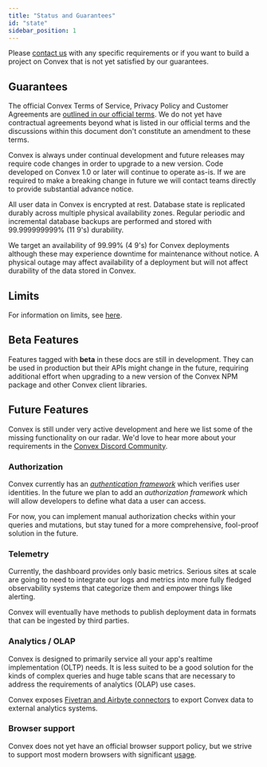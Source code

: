 ```yaml
---
title: "Status and Guarantees"
id: "state"
sidebar_position: 1
---
```


Please [contact us](mailto:support@convex.dev) with any specific requirements or
if you want to build a project on Convex that is not yet satisfied by our
guarantees.

## Guarantees

The official Convex Terms of Service, Privacy Policy and Customer Agreements are
[outlined in our official terms](https://www.convex.dev/legal/tos). We do not
yet have contractual agreements beyond what is listed in our official terms and
the discussions within this document don't constitute an amendment to these
terms.

Convex is always under continual development and future releases may require
code changes in order to upgrade to a new version. Code developed on Convex 1.0
or later will continue to operate as-is. If we are required to make a breaking
change in future we will contact teams directly to provide substantial advance
notice.

All user data in Convex is encrypted at rest. Database state is replicated
durably across multiple physical availability zones. Regular periodic and
incremental database backups are performed and stored with 99.999999999% (11
9's) durability.

We target an availability of 99.99% (4 9's) for Convex deployments although
these may experience downtime for maintenance without notice. A physical outage
may affect availability of a deployment but will not affect durability of the
data stored in Convex.

## Limits

For information on limits, see [here](/production/state/limits.mdx).

## Beta Features

Features tagged with **beta** in these docs are still in development. They can
be used in production but their APIs might change in the future, requiring
additional effort when upgrading to a new version of the Convex NPM package and
other Convex client libraries.

## Future Features

Convex is still under very active development and here we list some of the
missing functionality on our radar. We'd love to hear more about your
requirements in the [Convex Discord Community](https://convex.dev/community).

### Authorization

Convex currently has an [_authentication framework_](/auth.mdx) which verifies
user identities. In the future we plan to add an _authorization framework_ which
will allow developers to define what data a user can access.

For now, you can implement manual authorization checks within your queries and
mutations, but stay tuned for a more comprehensive, fool-proof solution in the
future.

### Telemetry

Currently, the dashboard provides only basic metrics. Serious sites at scale are
going to need to integrate our logs and metrics into more fully fledged
observability systems that categorize them and empower things like alerting.

Convex will eventually have methods to publish deployment data in formats that
can be ingested by third parties.

### Analytics / OLAP

Convex is designed to primarily service all your app's realtime implementation
(OLTP) needs. It is less suited to be a good solution for the kinds of complex
queries and huge table scans that are necessary to address the requirements of
analytics (OLAP) use cases.

Convex exposes
[Fivetran and Airbyte connectors](/production/integrations/streaming-import-export.md)
to export Convex data to external analytics systems.

### Browser support

Convex does not yet have an official browser support policy, but we strive to
support most modern browsers with significant
[usage](https://caniuse.com/usage-table).
